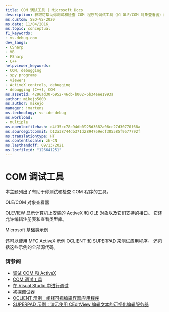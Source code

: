 ```yaml
---
title: COM 调试工具 | Microsoft Docs
description: 获取可帮助你测试和检查 COM 程序的调试工具（如 OLE/COM 对象查看器）的说明。
ms.custom: SEO-VS-2020
ms.date: 11/04/2016
ms.topic: conceptual
f1_keywords:
- vs.debug.com
dev_langs:
- CSharp
- VB
- FSharp
- C++
helpviewer_keywords:
- COM, debugging
- spy programs
- viewers
- ActiveX controls, debugging
- debugging [C++], COM
ms.assetid: 4296ad30-6952-46cb-b002-6b34eee1993a
author: mikejo5000
ms.author: mikejo
manager: jmartens
ms.technology: vs-ide-debug
ms.workload:
- multiple
ms.openlocfilehash: d4f35cc78c94db0925d3682a06cc27d30770f68a
ms.sourcegitcommit: b12a38744db371d2894769ecf305585f9577792f
ms.translationtype: HT
ms.contentlocale: zh-CN
ms.lasthandoff: 09/13/2021
ms.locfileid: "126641251"
---
```

# <a name="com-debugging-tools"></a>COM 调试工具

本主题列出了有助于你测试和检查 COM 程序的工具。

OLE/COM 对象查看器

OLEVIEW 显示计算机上安装的 ActiveX 和 OLE 对象以及它们支持的接口。 它还允许编辑注册表和查看类型库。

Microsoft 基础类示例

还可以使用 MFC ActiveX 示例 OCLIENT 和 SUPERPAD 来测试应用程序。 还包括这些示例的全部源代码。

### <a name="see-also"></a>请参阅

- [调试 COM 和 ActiveX](../debugger/com-and-activex-debugging.md)
- [COM 调试工具](../debugger/com-debugging-tools.md)
- [在 Visual Studio 中进行调试](../debugger/index.yml)
- [初探调试器](../debugger/debugger-feature-tour.md)
- [OCLIENT 示例：阐释可视编辑容器应用程序](/previous-versions/c2f86tzd(v=vs.100))
- [SUPERPAD 示例：演示使用 CEditView 编辑文本的可视化编辑服务器](/previous-versions/ms177543(v=vs.100))